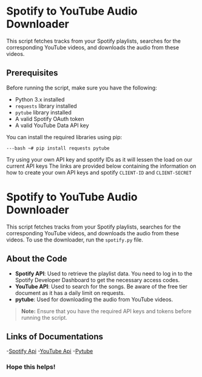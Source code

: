 # Spotify to YouTube Audio Downloader

This script fetches tracks from your Spotify playlists, searches for the corresponding YouTube videos, and downloads the audio from these videos.

## Prerequisites

Before running the script, make sure you have the following:

- Python 3.x installed
- `requests` library installed
- `pytube` library installed
- A valid Spotify OAuth token
- A valid YouTube Data API key

You can install the required libraries using pip:

`---bash
~# pip install requests pytube`

Try using your own API key and spotify IDs as it will lessen the load on our current API keys
The links are provided below containing the information on how to create your own API keys and spotify `CLIENT-ID` and `CLIENT-SECRET`

# Spotify to YouTube Audio Downloader

This script fetches tracks from your Spotify playlists, searches for the corresponding YouTube videos, and downloads the audio from these videos. 
To use the downloader, run the `spotify.py` file.

## About the Code

- **Spotify API**: Used to retrieve the playlist data. You need to log in to the Spotify Developer Dashboard to get the necessary access codes.
- **YouTube API**: Used to search for the songs. Be aware of the free tier document as it has a daily limit on requests.
- **pytube**: Used for downloading the audio from YouTube videos.

> **Note:** Ensure that you have the required API keys and tokens before running the script.

## Links of Documentations

-[Spotify Api](https://developer.spotify.com/documentation/web-api)
-[YouTube Api](https://developers.google.com/youtube/v3)
-[Pytube](https://pytube.io/en/latest/)

### Hope this helps!
